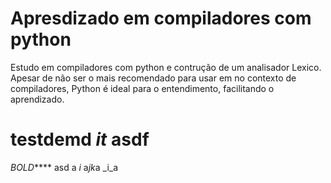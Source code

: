 # Apresdizado em compiladores com python

Estudo em compiladores com python e contrução de um analisador Lexico. Apesar de não ser o mais recomendado para usar em no contexto de compiladores, Python é ideal para o entendimento, facilitando o aprendizado.

# test**de**md  ****_it_**** asdf
*BOLD*****
 asd
a _i_
a*jk*a
_i_a